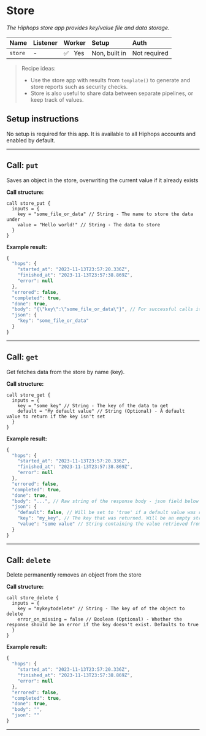 # Store

_The Hiphops store app provides key/value file and data storage._

|Name|Listener|Worker|Setup|Auth|
|:---|:-------|:-----|:----|:---|
|`store`| - |:white_check_mark:&nbsp;&nbsp;&nbsp;Yes|Non, built in|Not required|

> Recipe ideas:
> - Use the store app with results from `template()` to generate and store reports such as security checks.
> - Store is also useful to share data between separate pipelines, or keep track of values.

## Setup instructions

No setup is required for this app. It is available to all Hiphops accounts and enabled by default.

---

## Call: `put`

Saves an object in the store, overwriting the current value if it already exists

**Call structure:**

```hcl
call store_put {
  inputs = {
    key = "some_file_or_data" // String - The name to store the data under
    value = "Hello world!" // String - The data to store
  }
}
```

**Example result:**

```js
{
  "hops": {
    "started_at": "2023-11-13T23:57:20.336Z",
    "finished_at": "2023-11-13T23:57:38.869Z",
    "error": null
  },
  "errored": false,
  "completed": true,
  "done": true,
  "body": "{\"key\":\"some_file_or_data\"}", // For successful calls it will be populated with the key that was set
  "json": {
    "key": "some_file_or_data"
  }
}
```

---

## Call: `get`

Get fetches data from the store by name (key).

**Call structure:**

```hcl
call store_get {
  inputs = {
    key = "some_key" // String - The key of the data to get
    default = "My default value" // String (Optional) - A default value to return if the key isn't set
  }
}
```

**Example result:**

```js
{
  "hops": {
    "started_at": "2023-11-13T23:57:20.336Z",
    "finished_at": "2023-11-13T23:57:38.869Z",
    "error": null
  },
  "errored": false,
  "completed": true,
  "done": true,
  "body": "...", // Raw string of the response body - json field below is usually more helpful
  "json": {
    "default": false, // Will be set to 'true' if a default value was returned/the key had no value
    "key": "my_key", // The key that was returned. Will be an empty string if no value found/default returned
    "value": "some value" // String containing the value retrieved from storage
  }
}
```

---

## Call: `delete`

Delete permanently removes an object from the store

**Call structure:**

```hcl
call store_delete {
  inputs = {
    key = "mykeytodelete" // String - The key of of the object to delete
    error_on_missing = false // Boolean (Optional) - Whether the response should be an error if the key doesn't exist. Defaults to true
  }
}
```

**Example result:**

```js
{
  "hops": {
    "started_at": "2023-11-13T23:57:20.336Z",
    "finished_at": "2023-11-13T23:57:38.869Z",
    "error": null
  },
  "errored": false,
  "completed": true,
  "done": true,
  "body": "",
  "json": ""
}
```

---
